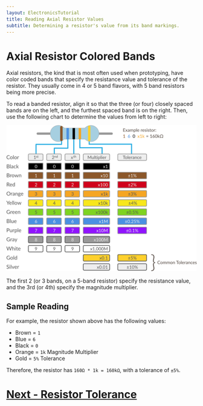 ```yaml
---
layout: ElectronicsTutorial
title: Reading Axial Resistor Values
subtitle: Determining a resistor's value from its band markings.
---
```


# Axial Resistor Colored Bands

Axial resistors, the kind that is most often used when prototyping, have color coded bands that specify the resistance value and tolerance of the resistor. They usually come in 4 or 5 band flavors, with 5 band resistors being more precise.

To read a banded resistor, align it so that the three (or four) closely spaced bands are on the left, and the furthest spaced band is on the right. Then, use the following chart to determine the values from left to right:

![4-band resistor color chart](/Common_Files/Reading_Axial_Resistors.svg)

The first 2 (or 3 bands, on a 5-band resistor) specify the resistance value, and the 3rd (or 4th) specify the magnitude multiplier. 

## Sample Reading

For example, the resistor shown above has the following values:

* Brown = `1`
* Blue = `6`
* Black = `0`
* Orange = `1k` Magnitude Multiplier
* Gold = `5%` Tolerance

Therefore, the resistor has `160Ω * 1k = 160kΩ`, with a tolerance of `±5%`.


# [Next - Resistor Tolerance](../Resistor_Tolerance)